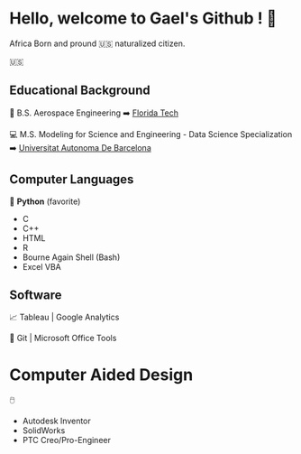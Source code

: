 # Hello, welcome to Gael's Github ! :vulcan_salute:

<!--
**GateraGael/GateraGael** is a ✨ _special_ ✨ repository because its `README.md` (this file) appears on your GitHub profile.
--> 

Africa Born and pround :us: naturalized citizen.


:us:

## Educational Background

:rocket: B.S. Aerospace Engineering 
:arrow_right: [Florida Tech](https://www.fit.edu/programs/aerospace-engineering-bs/)

:computer: M.S. Modeling for Science and Engineering - Data Science Specialization
:arrow_right: [Universitat Autonoma De Barcelona](https://www.uab.cat/web/estudiar/l-oferta-de-masters-oficials/informacio-general/modelitzacio-per-a-la-ciencia-i-l-enginyeria-/-modelling-for-science-and-engineering-1096480139517.html?param1=1307112830469)

## Computer Languages

:snake: **Python** (favorite)
* C
* C++
* HTML
* R
* Bourne Again Shell (Bash)
* Excel VBA

## Software

📈   Tableau | Google Analytics

🔧   Git | Microsoft Office Tools

#  Computer Aided Design

:computer_mouse:
* Autodesk Inventor
* SolidWorks
* PTC Creo/Pro-Engineer

